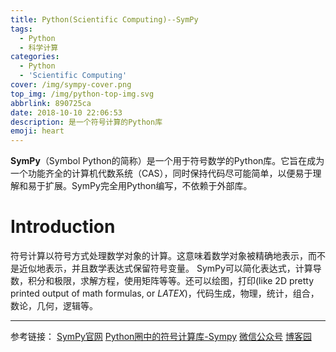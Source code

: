 ```yaml
---
title: Python(Scientific Computing)--SymPy
tags:
  - Python
  - 科学计算
categories:
  - Python
  - 'Scientific Computing'
cover: /img/sympy-cover.png
top_img: /img/python-top-img.svg
abbrlink: 890725ca
date: 2018-10-10 22:06:53
description: 是一个符号计算的Python库
emoji: heart
---
```


**SymPy**（Symbol Python的简称）是一个用于符号数学的Python库。它旨在成为一个功能齐全的计算机代数系统（CAS），同时保持代码尽可能简单，以便易于理解和易于扩展。SymPy完全用Python编写，不依赖于外部库。

<!-- more -->

# Introduction

符号计算以符号方式处理数学对象的计算。这意味着数学对象被精确地表示，而不是近似地表示，并且数学表达式保留符号变量。
SymPy可以简化表达式，计算导数，积分和极限，求解方程，使用矩阵等等。还可以绘图，打印(like 2D pretty printed output of math formulas, or $LATEX$)，代码生成，物理，统计，组合，数论，几何，逻辑等。


---------------------
参考链接：
[SymPy官网](https://www.sympy.org/en/index.html)
[Python圈中的符号计算库-Sympy](https://www.cnblogs.com/sunshine-blog/p/8477523.html)
[微信公众号](https://mp.weixin.qq.com/s?__biz=MzI5NDY1MjQzNA==&mid=2247487392&idx=1&sn=2669a7298ae81c8af82ad52d292c7ed2&chksm=ec5ed0dddb2959cb689ef2bfa11922536b93f90baad575a6747899bad943cc4db4226bb1c73b&mpshare=1&scene=24&srcid=08197tkiFFLKCyEZCsQqYt0K#rd)
[博客园](https://www.cnblogs.com/huiyang865/p/5823751.html)




